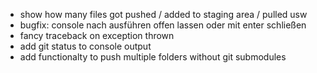 - show how many files got pushed / added to staging area / pulled usw
- bugfix: console nach ausführen offen lassen oder mit enter schließen
- fancy traceback on exception thrown
- add git status to console output
- add functionalty to push multiple folders without git submodules
